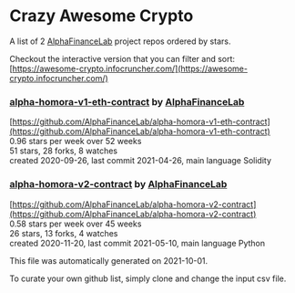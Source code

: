 # Crazy Awesome Crypto
A list of 2 [AlphaFinanceLab](https://github.com/AlphaFinanceLab) project repos ordered by stars.  

Checkout the interactive version that you can filter and sort: 
[https://awesome-crypto.infocruncher.com/](https://awesome-crypto.infocruncher.com/)  


### [alpha-homora-v1-eth-contract](https://github.com/AlphaFinanceLab/alpha-homora-v1-eth-contract) by [AlphaFinanceLab](https://github.com/AlphaFinanceLab)  
  
[https://github.com/AlphaFinanceLab/alpha-homora-v1-eth-contract](https://github.com/AlphaFinanceLab/alpha-homora-v1-eth-contract)  
0.96 stars per week over 52 weeks  
51 stars, 28 forks, 8 watches  
created 2020-09-26, last commit 2021-04-26, main language Solidity  


### [alpha-homora-v2-contract](https://github.com/AlphaFinanceLab/alpha-homora-v2-contract) by [AlphaFinanceLab](https://github.com/AlphaFinanceLab)  
  
[https://github.com/AlphaFinanceLab/alpha-homora-v2-contract](https://github.com/AlphaFinanceLab/alpha-homora-v2-contract)  
0.58 stars per week over 45 weeks  
26 stars, 13 forks, 4 watches  
created 2020-11-20, last commit 2021-05-10, main language Python  


This file was automatically generated on 2021-10-01.  

To curate your own github list, simply clone and change the input csv file.  